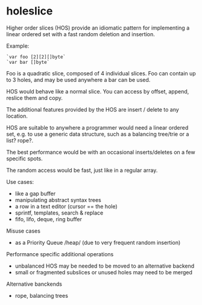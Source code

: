 holeslice
=========

Higher order slices (HOS) provide an idiomatic pattern for implementing
a linear ordered set with a fast random deletion and insertion. 

Example:

	`var foo [2][2][]byte`
	`var bar []byte`

Foo is a quadratic slice, composed of 4 individual slices.
Foo can contain up to 3 holes, and may be used anywhere a bar can be used.

HOS would behave like a normal slice. You can access by offset,
append, reslice them and copy.

The additional features provided by the HOS are insert / delete to any location.

HOS are suitable to anywhere a programmer would need a linear ordered set, e.g.
to use a generic data structure, such as a balancing tree/trie or a list? rope?.

The best performance would be with an occasional inserts/deletes on a few
specific spots.

The random access would be fast, just like in a regular array.

Use cases:
 * like a gap buffer
 * manipulating abstract syntax trees
 * a row in a text editor (cursor == the hole)
 * sprintf, templates, search & replace
 * fifo, lifo, deque, ring buffer

Misuse cases
 * as a Priority Queue /heap/ (due to very frequent random insertion)

Performance specific additional operations
 * unbalanced HOS may be needed to be moved to an alternative backend
 * small or fragmented subslices or unused holes may need to be merged

Alternative banckends
 * rope, balancing trees
